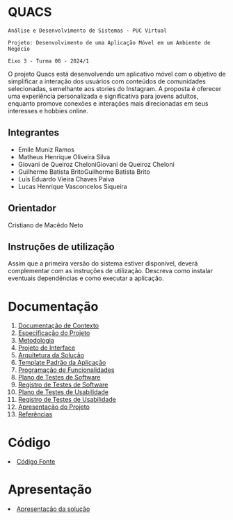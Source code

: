# QUACS

`Análise e Desenvolvimento de Sistemas - PUC Virtual`

`Projeto: Desenvolvimento de uma Aplicação Móvel em um Ambiente de Negócio`

`Eixo 3 - Turma 08 - 2024/1`

O projeto Quacs está desenvolvendo um aplicativo móvel com o objetivo de simplificar a interação dos usuários com conteúdos de comunidades selecionadas, semelhante aos stories do Instagram. A proposta é oferecer uma experiência personalizada e significativa para jovens adultos, enquanto promove conexões e interações mais direcionadas em seus interesses e hobbies online.

## Integrantes

* Emile Muniz Ramos
* Matheus Henrique Oliveira Silva
* Giovani de Queiroz CheloniGiovani de Queiroz Cheloni
* Guilherme Batista BritoGuilherme Batista Brito
* Luís Eduardo Vieira Chaves Paiva
* Lucas Henrique Vasconcelos Siqueira

## Orientador

Cristiano de Macêdo Neto

## Instruções de utilização

Assim que a primeira versão do sistema estiver disponível, deverá complementar com as instruções de utilização. Descreva como instalar eventuais dependências e como executar a aplicação.

# Documentação

<ol>
<li><a href="docs/01-Documentação de Contexto.md"> Documentação de Contexto</a></li>
<li><a href="docs/02-Especificação do Projeto.md"> Especificação do Projeto</a></li>
<li><a href="docs/03-Metodologia.md"> Metodologia</a></li>
<li><a href="docs/04-Projeto de Interface.md"> Projeto de Interface</a></li>
<li><a href="docs/05-Arquitetura da Solução.md"> Arquitetura da Solução</a></li>
<li><a href="docs/06-Template Padrão da Aplicação.md"> Template Padrão da Aplicação</a></li>
<li><a href="docs/07-Programação de Funcionalidades.md"> Programação de Funcionalidades</a></li>
<li><a href="docs/08-Plano de Testes de Software.md"> Plano de Testes de Software</a></li>
<li><a href="docs/09-Registro de Testes de Software.md"> Registro de Testes de Software</a></li>
<li><a href="docs/10-Plano de Testes de Usabilidade.md"> Plano de Testes de Usabilidade</a></li>
<li><a href="docs/11-Registro de Testes de Usabilidade.md"> Registro de Testes de Usabilidade</a></li>
<li><a href="docs/12-Apresentação do Projeto.md"> Apresentação do Projeto</a></li>
<li><a href="docs/13-Referências.md"> Referências</a></li>
</ol>

# Código

<li><a href="src/README.md"> Código Fonte</a></li>

# Apresentação

<li><a href="presentation/README.md"> Apresentação da solução</a></li>
